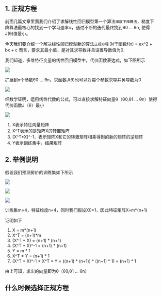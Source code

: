 ## 1. 正规方程
前面几篇文章里面我们介绍了求解线性回归模型第一个算法`梯度下降算法`，梯度下降算法最核心的找到一个学习速率α，通过不断的迭代最终找到θ0 ... θn, 使得J(θ)值最小。

今天我们要介绍一个解决线性回归模型新的算法`正规方程` 对于函数f(x) = ax^2 + bx + c 而言，要求其最小值，是对其求导数并且设置导数值为0. 

我们知道，多维特征变量的线性回归模型中，代价函数表达式，如下图所示

![](https://camo.githubusercontent.com/69d7473a15e3ebc5f447bdf7d3091cc2eb0a4f8e/687474703a2f2f696d672e626c6f672e6373646e2e6e65742f3230313630343138313931333030333836)

扩展到n个参数θ0 ... θn，求函数J(θ)也可以对每个参数求导并另导数为0

![](http://52opencourse.com/?qa=blob&qa_blobid=15879228446089531536)

经数学证明，运用线性代数的公式，可以直接求解特征向量θ（θ0,θ1 ... θn）使得代价函数J（θ）最小

![](http://img.blog.csdn.net/20151007151320124?watermark/2/text/aHR0cDovL2Jsb2cuY3Nkbi5uZXQv/font/5a6L5L2T/fontsize/400/fill/I0JBQkFCMA==/dissolve/70/gravity/Center)

1. X表示特征向量矩阵
2. X^T表示的是矩阵X的转置矩阵
3. (X^T*X)^-1，表示矩阵X和它的转置矩阵相乘得到的新的矩阵的逆矩阵
4. Y表示训练集中，结果矩阵

## 2. 举例说明
假设我们预测房价的训练集如下所示

![](http://52opencourse.com/?qa=blob&qa_blobid=13686817329013927315)

![](http://52opencourse.com/?qa=blob&qa_blobid=10192551476322867713)

![](http://52opencourse.com/?qa=blob&qa_blobid=3391957727547829744)

训练集m=4，特征维度n=4，同时我们假设X0=1，因此特征矩阵X=m*(n+1)

证明如下
1. X = m*(n+1)
2. X^T = (n+1)*m
3. (X^T * X) = (n+1) * (n+1)
4. (X^T * X)^-1 = (n+1) * (n+1)
5. Y = m * 1
5. X^T * Y = (n+1) * 1
6. (X^T * X)^-1 * X^T * Y = ((n+1) * (n+1)) * ((n+1) * 1) = (n+1) * 1

由上可知，求出的向量即为θ（θ0,θ1 ... θn）

## 什么时候选择正规方程




